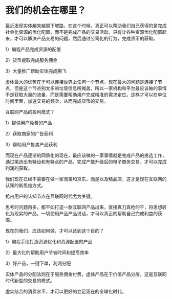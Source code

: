 # 我们的机会在哪里？

最近发现实体越来越周下坡路，在这个时候，真正可以帮助我们自己获得的是完成社会化资源的优化配置，而不是完成产品的交易活动，只有让各种资源优化配置起来，才可以解决产品交易的问题，然后通过公司化的行为，完成货币的获取。

1）编程产品完成资源的配置

2）货币提取完成服务佣金

3）大量推广帮助实体完成腾飞

虚体最大的优势在于可以连接世界上任何一个节点，现在最大的问题是连接了节点，但是这个节点别太多的垃圾信息所掩盖，所以一家机构和平台最应该做的事情不是获取大量的流量，而是需要帮助用户完成精准的需求定位，这样才可以在单位时间里面，加速交易的频次，从而完成货币的交易。

互联网产品的盈利模式？

1）提供用户免费的产品

2）获取商家的广告获利

3）帮助用户售卖产品获利

而现在产品逐渐的同质化的现在，最应该做的一家事情就是完成产品的挑选工作，通过挑选出有特设和有特点的产品，完成产能升级后的电子商务交易，才可以完成利润的获取。

我们现在已经不需要在做一家淘宝和京东，而是以及精品店，这才是现在互联网的认知的新思维方式。

抢占用户的认知节点在互联网时代尤为关键。

思考的问题再多，都不如打造一款互联网产品出来，直接真刀真枪的干，将思想转化为现实的产品，一切使用产品产品说话，才可以真正的帮助自己完成利益的获取。

现在的我们，应该如何做，才可以达到这个目的？

1）编程手段打造资源优化和资源配置的产品

2）最大化的帮助用户节省时间和提高效率

3）好产品，一键下单，利润分配

实体产品的分配法则在于服务佣金付费，虚体产品在于价值产品分层，这是互联网时代新型的交易的模式。

虚实结合的消费水平，才可以更好的立足现在的全球化时代。

